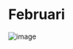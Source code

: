 # Februari 

![image](https://github.com/user-attachments/assets/bec28dac-d4c3-4d62-9819-2cbfe1b9c276)
